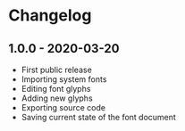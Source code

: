 # Changelog

## 1.0.0 - 2020-03-20
* First public release
* Importing system fonts
* Editing font glyphs
* Adding new glyphs
* Exporting source code
* Saving current state of the font document
